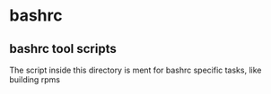 bashrc
======

bashrc tool scripts
-------------------

The script inside this directory is ment for bashrc specific tasks, like building rpms
